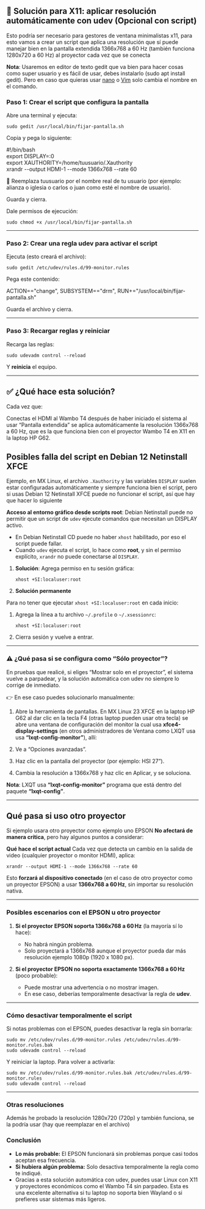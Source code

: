 ## 🔧 Solución para X11: aplicar resolución automáticamente con udev (Opcional con script)

Esto podría ser necesario para gestores de ventana minimalistas x11, para esto vamos a crear un script que aplica una resolución que sí puede manejar bien en la pantalla extendida 1366x768 a 60 Hz (también funciona 1280x720 a 60 Hz) al proyector cada vez que se conecta

**Nota**: Usaremos en editor de texto gedit que va bien para hacer cosas como super usuario y es fácil de usar, debes instalarlo (sudo apt install gedit). Pero en caso que quieras usar [nano](https://facilitarelsoftwarelibre.blogspot.com/2024/08/como-usar-nano-en-linux.html) o [Vim](https://facilitarelsoftwarelibre.blogspot.com/2025/04/como-instalar-y-usar-vim-editor-de-texto-de-terminal.html) solo cambia el nombre en el comando.

### Paso 1: Crear el script que configura la pantalla

Abre una terminal y ejecuta:

    sudo gedit /usr/local/bin/fijar-pantalla.sh

Copia y pega lo siguiente:

#!/bin/bash  
export DISPLAY=:0  
export XAUTHORITY=/home/tuusuario/.Xauthority  
xrandr --output HDMI-1 --mode 1366x768 --rate 60

🔁 Reemplaza tuusuario por el nombre real de tu usuario (por ejemplo: alianza o iglesia o carlos o juan como esté el nombre de usuario).

Guarda y cierra.

Dale permisos de ejecución:

    sudo chmod +x /usr/local/bin/fijar-pantalla.sh

* * *

### Paso 2: Crear una regla udev para activar el script

Ejecuta (esto creará el archivo):

    sudo gedit /etc/udev/rules.d/99-monitor.rules

Pega este contenido:

ACTION=="change", SUBSYSTEM=="drm", RUN+="/usr/local/bin/fijar-pantalla.sh"

Guarda el archivo y cierra.

* * *

### Paso 3: Recargar reglas y reiniciar

Recarga las reglas:

    sudo udevadm control --reload

Y **reinicia** el equipo.

* * *

## ✅ ¿Qué hace esta solución?

Cada vez que:

Conectas el HDMI al Wambo T4 después de haber iniciado el sistema al usar “Pantalla extendida” se aplica automáticamente la resolución 1366x768 a 60 Hz, que es la que funciona bien con el proyector Wambo T4 en X11 en la laptop HP G62.

## **Posibles falla del script en Debian 12 Netinstall XFCE**

Ejemplo, en MX Linux, el archivo `.Xauthority` y las variables `DISPLAY` suelen estar configuradas automáticamente y siempre funciona bien el script, pero si usas Debian 12 Netinstall XFCE puede no funcionar el script, así que hay que hacer lo siguiente

**Acceso al entorno gráfico desde scripts root**: Debian Netinstall puede no permitir que un script de `udev` ejecute comandos que necesitan un DISPLAY activo.

-   En Debian Netinstall CD puede no haber `xhost` habilitado, por eso el script puede fallar.
-   Cuando `udev` ejecuta el script, lo hace como **root**, y sin el permiso explícito, `xrandr` no puede conectarse al `DISPLAY`.

1.  **Solución**: Agrega permiso en tu sesión gráfica:  
    
        xhost +SI:localuser:root
    
2.  **Solución permanente**
    

Para no tener que ejecutar `xhost +SI:localuser:root` en cada inicio:

1.  Agrega la línea a tu archivo `~/.profile` o `~/.xsessionrc`:
    
        xhost +SI:localuser:root
        
        
        
    
2.  Cierra sesión y vuelve a entrar.

* * *

### ⚠️ ¿Qué pasa si se configura como “Sólo proyector”?

En pruebas que realicé, si eliges “Mostrar solo en el proyector”, el sistema vuelve a parpadear, y la solución automática con udev no siempre lo corrige de inmediato.

👉 En ese caso puedes solucionarlo manualmente:

1.  Abre la herramienta de pantallas. En MX Linux 23 XFCE en la laptop HP G62 al dar clic en la tecla F4 (otras laptop pueden usar otra tecla) se abre una ventana de configuración del monitor la cual usa **xfce4-display-settings** (en otros administradores de Ventana como LXQT usa usa **“lxqt-config-monitor”**), allí:
    
2.  Ve a “Opciones avanzadas”.
    
3.  Haz clic en la pantalla del proyector (por ejemplo: HSI 27”).
    
4.  Cambia la resolución a 1366x768 y haz clic en Aplicar, y se soluciona.
    

**Nota**: LXQT usa **“lxqt-config-monitor”** programa que está dentro del paquete **“lxqt-config”**.

* * *

## Qué pasa si uso otro proyector

Si ejemplo usara otro proyector como ejemplo uno EPSON **No afectará de manera crítica**, pero hay algunos puntos a considerar:

**Qué hace el script actual** Cada vez que detecta un cambio en la salida de video (cualquier proyector o monitor HDMI), aplica:

    xrandr --output HDMI-1 --mode 1366x768 --rate 60

Esto **forzará al dispositivo conectado** (en el caso de otro proyector como un proyector EPSON) a usar **1366x768 a 60 Hz**, sin importar su resolución nativa.

* * *

### **Posibles escenarios con el EPSON u otro proyector**

1.  **Si el proyector EPSON soporta 1366x768 a 60 Hz** (la mayoría sí lo hace):
    
    -   No habrá ningún problema.
    -   Solo proyectará a 1366x768 aunque el proyector pueda dar más resolución ejemplo 1080p (1920 x 1080 px).
2.  **Si el proyector EPSON no soporta exactamente 1366x768 a 60 Hz** (poco probable):
    
    -   Puede mostrar una advertencia o no mostrar imagen.
    -   En ese caso, deberías temporalmente desactivar la regla de **udev**.

* * *

### **Cómo desactivar temporalmente el script**

Si notas problemas con el EPSON, puedes desactivar la regla sin borrarla:

    sudo mv /etc/udev/rules.d/99-monitor.rules /etc/udev/rules.d/99-monitor.rules.bak
    sudo udevadm control --reload

Y reiniciar la laptop. Para volver a activarla:

    sudo mv /etc/udev/rules.d/99-monitor.rules.bak /etc/udev/rules.d/99-monitor.rules
    sudo udevadm control --reload

* * *

### **Otras resoluciones**

Además he probado la resolución 1280x720 (720p) y también funciona, se la podría usar (hay que reemplazar en el archivo)

### **Conclusión**

-   **Lo más probable:** El EPSON funcionará sin problemas porque casi todos aceptan esa frecuencia.
-   **Si hubiera algún problema:** Solo desactiva temporalmente la regla como te indiqué.
-   Gracias a esta solución automática con udev, puedes usar Linux con X11 y proyectores económicos como el Wambo T4 sin parpadeo. Esta es una excelente alternativa si tu laptop no soporta bien Wayland o si prefieres usar sistemas más ligeros.















